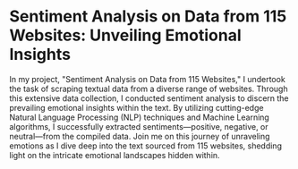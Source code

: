 # Sentiment Analysis on Data from 115 Websites: Unveiling Emotional Insights

 In my project, "Sentiment Analysis on Data from 115 Websites," I undertook the task of scraping textual data from a diverse range of websites. Through this extensive data collection, I conducted sentiment analysis to discern the prevailing emotional insights within the text. By utilizing cutting-edge Natural Language Processing (NLP) techniques and Machine Learning algorithms, I successfully extracted sentiments—positive, negative, or neutral—from the compiled data. Join me on this journey of unraveling emotions as I dive deep into the text sourced from 115 websites, shedding light on the intricate emotional landscapes hidden within.

